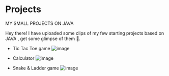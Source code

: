 # Projects
MY SMALL PROJECTS ON JAVA


Hey there!
I have uploaded some clips of my few starting projects based on JAVA , get some glimpse of them 👀.

- Tic Tac Toe game
![image](https://user-images.githubusercontent.com/77071794/126840512-b77fccc0-fb81-4fea-bfe2-4e2fc09a48ad.png)

- Calculator
![image](https://user-images.githubusercontent.com/77071794/126840666-6c091983-d83d-4ce5-802d-0c850bb3e5a7.png)

- Snake & Ladder game
![image](https://user-images.githubusercontent.com/77071794/126840785-e68ff9e9-2754-4afa-a7a8-c674ecf4e77e.png)
